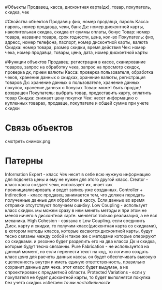 #Объекты
Продавец, касса, дисконтная карта(дк), товар, покупатель, скидка, чек

#Свойства объектов
Продавец: фио, номер продавца, пароль
Касса: пароль, номер продавца, чеки, банк
Дк: номер дисконтной карты, накопительная скидка, скидка от суммы оплаты, бонус
Товар: номер товара, название товара, срок годности, цена, кол-во
Покупатель: фио, адресс, номер телефона, паспорт, номер дисконтной карты, валюта
Скидка: номер товара, размер скидки, время действия
Чек: номер чека, номер продавца, товары, цена, дата, номер дисконтной карты

#Функции объектов
Продавец: регистрация в кассе, сканирование товаров, запрос  на обработку чека, запрос на просмотр скидок, проверка дк, прием валюты
Касса: проверка пользователя, обработка чеков, хранение данных о скидках, хранение валюты, регистрация товаров
Дк: хранение данных о пользователе, хранение данных покупок, хранение данных о бонусах
Товар: может быть продан/возвращен
Покупатель: выбрать товар, предоставить карту, оплатить товар
Скидка: снижает цену покупки
Чек: несет информацию о купленных товарах, продавце, покупателе и общей сумме при учете скидки

# Связь объектов
смотреть снимок.png

# Патерны
Information Expert - класс *Чек* несет в себе всю нужную информацию для подсчета цены и ему не нужен для этого другой класс.
Creator - класс касса создает чеки, использует их, знает как проинициализировать и ведет запись уже созданных.
Controller + Indirection - класс продавец занимается тем, что должен передать полученные данные для обработки в кассу. Если данные во время отправки отсутствуют получаем ошибку.
Low Coupling - использует класс скидки. мы можем сразу в нем менять методы и при этом не меняя ничего в дисконтной карте. меняется только реализация, а не вся механика.
High Cohesion - связана с Low Coupling. если соединить Диск. карту и скидки, то получим класс(дисконтная карта со скидками), в котором методы класса, которые касаются дисконтной карты, будут тесно связаны между собой и такое же с методами которые оперируют со скидками. и резонно будет разделить его на два класса Дк и скидка, которые будут тесно связанны.
Pure Fabrication - не используется на данный момент, но если перенести текст на код, то логично создать класс *цена* для расчеты данных кассы. он будет обеспечивать высокую сцепленность внутри и иметь единую ответственность, правильно сохранит данные для чека. этот класс будет выдуман, а не спроектирован с предметной области.
Protected Variations - если у покупателя не будет дисконтной карты, то будет выполнятся покупка без учета скидки. избегаем *точки нестабильности*

 